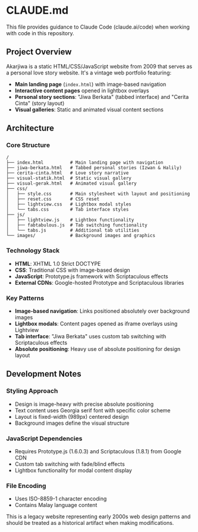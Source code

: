 # CLAUDE.md

This file provides guidance to Claude Code (claude.ai/code) when working with code in this repository.

## Project Overview

Akarjiwa is a static HTML/CSS/JavaScript website from 2009 that serves as a personal love story website. It's a vintage web portfolio featuring:

- **Main landing page** (`index.html`) with image-based navigation
- **Interactive content pages** opened in lightbox overlays
- **Personal story sections**: "Jiwa Berkata" (tabbed interface) and "Cerita Cinta" (story layout)
- **Visual galleries**: Static and animated visual content sections

## Architecture

### Core Structure
```
/
├── index.html          # Main landing page with navigation
├── jiwa-berkata.html   # Tabbed personal stories (Izwan & Halily)
├── cerita-cinta.html   # Love story narrative
├── visual-statik.html  # Static visual gallery
├── visual-gerak.html   # Animated visual gallery
├── css/
│   ├── style.css       # Main stylesheet with layout and positioning
│   ├── reset.css       # CSS reset
│   ├── lightview.css   # Lightbox modal styles
│   └── tabs.css        # Tab interface styles
├── js/
│   ├── lightview.js    # Lightbox functionality
│   ├── fabtabulous.js  # Tab switching functionality
│   └── tabs.js         # Additional tab utilities
└── images/             # Background images and graphics
```

### Technology Stack
- **HTML**: XHTML 1.0 Strict DOCTYPE
- **CSS**: Traditional CSS with image-based design
- **JavaScript**: Prototype.js framework with Scriptaculous effects
- **External CDNs**: Google-hosted Prototype and Scriptaculous libraries

### Key Patterns
- **Image-based navigation**: Links positioned absolutely over background images
- **Lightbox modals**: Content pages opened as iframe overlays using Lightview
- **Tab interface**: "Jiwa Berkata" uses custom tab switching with Scriptaculous effects
- **Absolute positioning**: Heavy use of absolute positioning for design layout

## Development Notes

### Styling Approach
- Design is image-heavy with precise absolute positioning
- Text content uses Georgia serif font with specific color scheme
- Layout is fixed-width (989px) centered design
- Background images define the visual structure

### JavaScript Dependencies
- Requires Prototype.js (1.6.0.3) and Scriptaculous (1.8.1) from Google CDN
- Custom tab switching with fade/blind effects
- Lightbox functionality for modal content display

### File Encoding
- Uses ISO-8859-1 character encoding
- Contains Malay language content

This is a legacy website representing early 2000s web design patterns and should be treated as a historical artifact when making modifications.